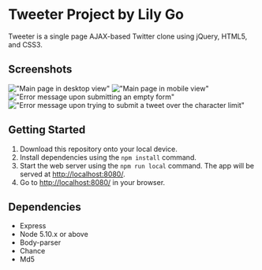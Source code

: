 # Tweeter Project by Lily Go

Tweeter is a single page AJAX-based Twitter clone using jQuery, HTML5, and CSS3. 

## Screenshots 

!["Main page in desktop view"](https://user-images.githubusercontent.com/107281344/229027053-fc6607ed-5ac4-49a8-92e0-903c8ae13e6a.png)
!["Main page in mobile view"](https://user-images.githubusercontent.com/107281344/229027078-150d4dc4-82b6-4084-92c5-5fb95472732c.png)
!["Error message upon submitting an empty form"](https://user-images.githubusercontent.com/107281344/229027104-a43c7bd5-0315-43ad-9b50-2b5acea70110.png)
!["Error message upon trying to submit a tweet over the character limit"](https://user-images.githubusercontent.com/107281344/229027129-af8b383f-c1fd-4895-b0a7-ed0903d65a14.png)

## Getting Started

1. Download this repository onto your local device.
2. Install dependencies using the `npm install` command.
3. Start the web server using the `npm run local` command. The app will be served at <http://localhost:8080/>.
4. Go to <http://localhost:8080/> in your browser.

## Dependencies

- Express
- Node 5.10.x or above
- Body-parser
- Chance
- Md5
